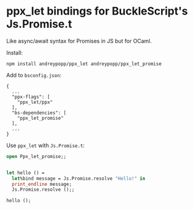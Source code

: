 # ppx_let bindings for BuckleScript's Js.Promise.t

Like async/await syntax for Promises in JS but for OCaml.

Install:

    npm install andreypopp/ppx_let andreypopp/ppx_let_promise

Add to `bsconfig.json`:

    {
      ...
      "ppx-flags": [
        "ppx_let/ppx"
      ],
      "bs-dependencies": [
        "ppx_let_promise"
      ],
      ...
    }

Use `ppx_let` with `Js.Promise.t`:
```ocaml
open Ppx_let_promise;;


let hello () =
  let%bind message = Js.Promise.resolve "Hello!" in
  print_endline message;
  Js.Promise.resolve ();;

hello ();

```
